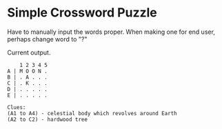 # Simple Crossword Puzzle

Have to manually input the words proper. 
When making one for end user, perhaps change word to "?"

Current output.
```
    1 2 3 4 5
A | M O O N .
B | . A . . .
C | . K . . .
D | . . . . .
E | . . . . .

Clues:
(A1 to A4) - celestial body which revolves around Earth
(A2 to C2) - hardwood tree
```
